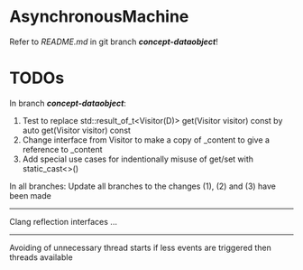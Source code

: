 # AsynchronousMachine

Refer to *README.md* in git branch ***concept-dataobject***!

# TODOs

In branch ***concept-dataobject***:

1. Test to replace std::result_of_t<Visitor(D)> get(Visitor visitor) const by auto get(Visitor visitor) const
2. Change interface from Visitor to make a copy of _content to give a reference to _content
3. Add special use cases for indentionally misuse of get/set with static_cast<>()

In all branches: Update all branches to the changes (1), (2) and (3) have been made

---

Clang reflection interfaces ...

---

Avoiding of unnecessary thread starts if less events are triggered then threads available 
